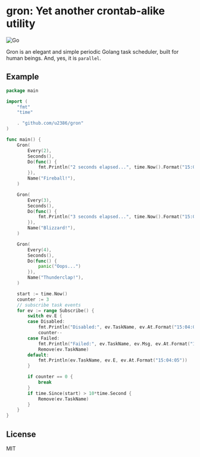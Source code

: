 # gron: Yet another crontab-alike utility

![Go](https://github.com/u2386/gron/workflows/Go/badge.svg?branch=master)

Gron is an elegant and simple periodic Golang task scheduler, built for human beings.
And, yes, it is `parallel`.

## Example

```go
package main

import (
	"fmt"
	"time"

	. "github.com/u2386/gron"
)

func main() {
	Gron(
		Every(2),
		Seconds(),
		Do(func() {
			fmt.Println("2 seconds elapsed...", time.Now().Format("15:04:05"))
		}),
		Name("Fireball!"),
	)

	Gron(
		Every(3),
		Seconds(),
		Do(func() {
			fmt.Println("3 seconds elapsed...", time.Now().Format("15:04:05"))
		}),
		Name("Blizzard!"),
	)

	Gron(
		Every(4),
		Seconds(),
		Do(func() {
			panic("Oops...")
		}),
		Name("Thunderclap!"),
	)

	start := time.Now()
	counter := 3
	// subscribe task events
	for ev := range Subscribe() {
		switch ev.E {
		case Disabled:
			fmt.Println("Disabled:", ev.TaskName, ev.At.Format("15:04:05"))
			counter--
		case Failed:
			fmt.Println("Failed:", ev.TaskName, ev.Msg, ev.At.Format("15:04:05"))
			Remove(ev.TaskName)
		default:
			fmt.Println(ev.TaskName, ev.E, ev.At.Format("15:04:05"))
		}

		if counter == 0 {
			break
		}
		if time.Since(start) > 10*time.Second {
			Remove(ev.TaskName)
		}
	}
}
```

## License

MIT
